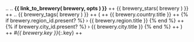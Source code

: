 ..
..
**{{ link_to_brewery( brewery, opts ) }}** ++
{{ brewery_stars( brewery ) }} ++
.. <!-- fix: add brewery synonyms if exit -->
{{ brewery_tags( brewery ) }} ++ 
( ++
  {{ brewery.country.title }} ++
  {% if brewery.region_id.present? %} › {{ brewery.region.title }} {% end %} ++
  {% if brewery.city_id.present? %} › {{ brewery.city.title }} {% end %} ++
) ++
_#{{ brewery.key }}_{:.key} ++ 
<br>
